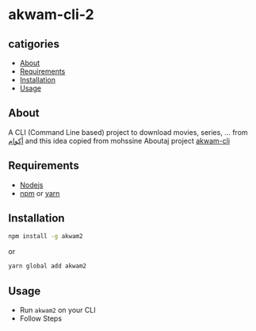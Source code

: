 # akwam-cli-2 

## catigories
- [About](#about)
- [Requirements](#requirements)
- [Installation](#installation)
- [Usage](#usage)

## About
A CLI (Command Line based) project to download movies, series, ... from [أكوام](https://old.akwam.co)
and this idea copied from mohssine Aboutaj project [akwam-cli](https://github.com/mohssineAboutaj/akwam-cli)

## Requirements
- [Nodejs](https://nodejs.org/en/)
- [npm](https://www.npmjs.com/) or [yarn](https://yarnpkg.com/)

## Installation
```sh
npm install -g akwam2
```
or
```sh
yarn global add akwam2
```

## Usage
- Run `akwam2` on your CLI
- Follow Steps
